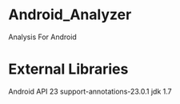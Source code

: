 # Android_Analyzer
Analysis For Android

# External Libraries
Android API 23
support-annotations-23.0.1
jdk 1.7
